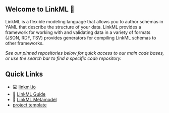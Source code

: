 ## Welcome to LinkML 👋

LinkML is a flexible modeling language that allows you to author schemas in YAML that describe the structure of your data. LinkML provides a framework for working with and validating data in a variety of formats (JSON, RDF, TSV) provides generators for compiling LinkML schemas to other frameworks.

*See our pinned repositories below for quick access to our main code bases, or use the search bar to find a specific code repository.*


## Quick Links
- :computer: [linkml.io](https://linkml.io/)
- :book: [LinkML Guide](https://linkml.io/linkml/)
- :book: [LinkML Metamodel](https://w3id.org/linkml)
- [project template](https://github.com/linkml/linkml-project-template)
